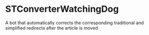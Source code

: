 # STConverterWatchingDog
A bot that automatically corrects the corresponding traditional and simplified redirects after the article is moved
